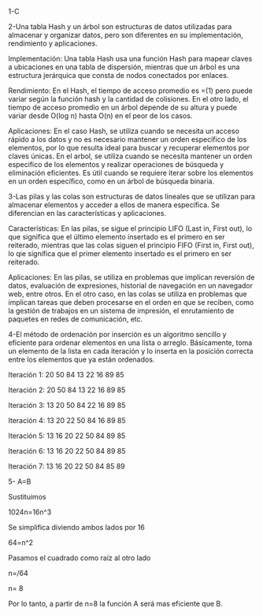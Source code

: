 1-C

2-Una tabla Hash y un árbol son estructuras de datos utilizadas para almacenar y organizar datos, pero son diferentes en su implementación, rendimiento y aplicaciones.

Implementación: Una tabla Hash usa una función Hash para mapear claves a ubicaciones en una tabla de dispersión, mientras que un árbol es una estructura jerárquica que consta de nodos conectados por enlaces.

Rendimiento: En el Hash, el tiempo de acceso promedio es =(1) pero puede variar según la función hash y la cantidad de colisiones. En el otro lado, el tiempo de acceso promedio en un árbol depende de su altura y puede variar desde O(log n) hasta O(n) en el peor de los casos.

Aplicaciones: En el caso Hash, se utiliza cuando se necesita un acceso rápido a los datos y no es necesario mantener un orden específico de los elementos, por lo que resulta ideal para buscar y recuperar elementos por claves únicas. En el arbol, se utiliza cuando se necesita mantener un orden especifico de los elementos y realizar operaciones de búsqueda y eliminación eficientes. Es útil cuando se requiere iterar sobre los elementos en un orden específico, como en un árbol de búsqueda binaria.

3-Las pilas y las colas son estructuras de datos lineales que se utilizan para almacenar elementos y acceder a ellos de manera específica. Se diferencian en las características y aplicaciones.

Características: En las pilas, se sigue el principio LIFO (Last in, First out), lo que significa que el último elemento insertado es el primero en ser reiterado, mientras que las colas siguen el principio FIFO (First in, First out), lo qie significa que el primer elemento insertado es el primero en ser reiterado.

Aplicaciones: En las pilas, se utiliza en problemas que implican reversión de datos, evaluación de expresiones, historial de navegación en un navegador web, entre otros. En el otro caso, en las colas se utiliza en problemas que implican tareas que deben procesarse en el orden en que se reciben, como la gestión de trabajos en un sistema de impresión, el enrutamiento de paquetes en redes de comunicación, etc.

4-El método de ordenación por inserción es un algoritmo sencillo y eficiente para ordenar elementos en una lista o arreglo. Básicamente, toma un elemento de la lista en cada iteración y lo inserta en la posición correcta entre los elementos que ya están ordenados.

Iteración 1: 20 50 84 13 22 16 89 85

Iteración 2: 20 50 84 13 22 16 89 85

Iteración 3: 13 20 50 84 22 16 89 85

Iteración 4: 13 20 22 50 84 16 89 85

Iteración 5: 13 16 20 22 50 84 89 85

Iteración 6: 13 16 20 22 50 84 89 85

Iteración 7: 13 16 20 22 50 84 85 89

5- A=B

Sustituimos

1024n=16n^3

Se simplifica diviendo ambos lados por 16

64=n^2

Pasamos el cuadrado como raíz al otro lado

n=\/64

n= 8

Por lo tanto, a partir de n=8 la función A será mas eficiente que B.
